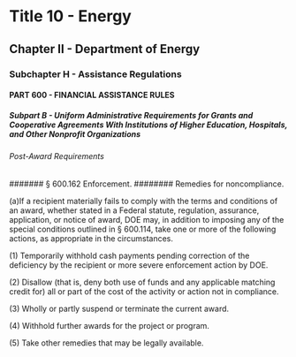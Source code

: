 
# Title 10 - Energy
## Chapter II - Department of Energy
### Subchapter H - Assistance Regulations
#### PART 600 - FINANCIAL ASSISTANCE RULES
##### Subpart B - Uniform Administrative Requirements for Grants and Cooperative Agreements With Institutions of Higher Education, Hospitals, and Other Nonprofit Organizations
###### Post-Award Requirements
####### § 600.162 Enforcement.
######## Remedies for noncompliance.

(a)If a recipient materially fails to comply with the terms and conditions of an award, whether stated in a Federal statute, regulation, assurance, application, or notice of award, DOE may, in addition to imposing any of the special conditions outlined in § 600.114, take one or more of the following actions, as appropriate in the circumstances.

(1) Temporarily withhold cash payments pending correction of the deficiency by the recipient or more severe enforcement action by DOE.

(2) Disallow (that is, deny both use of funds and any applicable matching credit for) all or part of the cost of the activity or action not in compliance.

(3) Wholly or partly suspend or terminate the current award.

(4) Withhold further awards for the project or program.

(5) Take other remedies that may be legally available.
